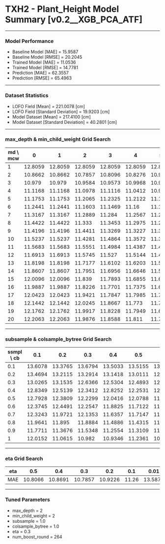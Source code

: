 # TXH2 - Plant_Height Model Summary [v0.2__XGB_PCA_ATF]

***

### Model Performance

- Baseline Model [MAE] = 15.9587
- Baseline Model [RMSE] = 20.2045
- Trained Model [MAE] = 11.0536
- Trained Model [RMSE] = 14.7781
- Prediction [MAE] = 62.3557
- Prediction [RMSE] = 65.4963
***

### Dataset Statistics

- LOFO Field [Mean] = 221.0078 [cm]
- LOFO Field [Standard Deviation] = 19.9203 [cm]
- Model Dataset [Mean] = 217.4100 [cm]
- Model Dataset [Standard Deviation] = 40.2801 [cm]
***

### max_depth & min_child_weight Grid Search

|   md \ mcw |       0 |       1 |       2 |       3 |       4 |       5 |       6 |       7 |       8 |       9 |      10 |      11 |      12 |      13 |      14 |      15 |      16 |      17 |      18 |      19 |      20 |
|------------|---------|---------|---------|---------|---------|---------|---------|---------|---------|---------|---------|---------|---------|---------|---------|---------|---------|---------|---------|---------|---------|
|          1 | 12.8059 | 12.8059 | 12.8059 | 12.8059 | 12.8059 | 12.8059 | 12.8059 | 12.805  | 12.8023 | 12.8023 | 12.8023 | 12.8023 | 12.8005 | 12.8005 | 12.8027 | 12.8048 | 12.8023 | 12.8027 | 12.8027 | 12.7999 | 12.8018 |
|          2 | 10.8662 | 10.8662 | 10.7857 | 10.8096 | 10.8276 | 10.9407 | 10.8686 | 10.8893 | 10.9003 | 10.9653 | 10.9821 | 11.0037 | 10.9051 | 11.0344 | 10.9674 | 10.9475 | 10.9314 | 10.9884 | 10.9238 | 10.9404 | 10.988  |
|          3 | 10.979  | 10.979  | 10.9584 | 10.9573 | 10.9968 | 10.9761 | 10.9924 | 10.9799 | 10.9683 | 10.9791 | 11.002  | 10.9768 | 10.9647 | 11.0238 | 10.9458 | 11.0334 | 11.0391 | 11.0461 | 11.0561 | 11.1034 | 11.0434 |
|          4 | 11.1168 | 11.1168 | 11.0978 | 11.1116 | 11.0412 | 10.9799 | 11.0746 | 11.0522 | 11.016  | 11.0081 | 11.0275 | 11.0258 | 11.0173 | 11.0426 | 11.0693 | 11.0566 | 11.0722 | 11.0752 | 11.08   | 11.166  | 11.0995 |
|          5 | 11.1753 | 11.1753 | 11.2065 | 11.2325 | 11.2122 | 11.1032 | 11.1731 | 11.1534 | 11.1781 | 11.1563 | 11.1523 | 11.0592 | 11.1221 | 11.0697 | 11.1472 | 11.1671 | 11.0615 | 11.1949 | 11.1485 | 11.1611 | 11.101  |
|          6 | 11.2441 | 11.2441 | 11.1603 | 11.1469 | 11.16   | 11.1771 | 11.1338 | 11.1553 | 11.0688 | 11.1344 | 11.1825 | 11.1538 | 11.1187 | 11.0958 | 11.1188 | 11.1072 | 11.1064 | 11.0841 | 11.1265 | 11.1042 | 11.1517 |
|          7 | 11.3167 | 11.3167 | 11.2889 | 11.284  | 11.2567 | 11.252  | 11.2021 | 11.2563 | 11.207  | 11.1935 | 11.2199 | 11.1862 | 11.187  | 11.1777 | 11.2671 | 11.1944 | 11.161  | 11.1419 | 11.1256 | 11.1724 | 11.1707 |
|          8 | 11.4422 | 11.4422 | 11.333  | 11.3453 | 11.2975 | 11.2795 | 11.308  | 11.2252 | 11.1839 | 11.1777 | 11.2474 | 11.2534 | 11.2415 | 11.2196 | 11.238  | 11.2536 | 11.1799 | 11.2414 | 11.2073 | 11.191  | 11.173  |
|          9 | 11.4196 | 11.4196 | 11.4411 | 11.3269 | 11.3227 | 11.3694 | 11.3478 | 11.32   | 11.3123 | 11.2415 | 11.2801 | 11.2473 | 11.2662 | 11.2953 | 11.256  | 11.218  | 11.2264 | 11.278  | 11.2448 | 11.2516 | 11.29   |
|         10 | 11.5237 | 11.5237 | 11.4281 | 11.4864 | 11.3572 | 11.3923 | 11.4041 | 11.3177 | 11.2742 | 11.332  | 11.3163 | 11.2619 | 11.3415 | 11.3008 | 11.276  | 11.2687 | 11.3034 | 11.2467 | 11.2596 | 11.3099 | 11.2659 |
|         11 | 11.5683 | 11.5683 | 11.5551 | 11.4984 | 11.4387 | 11.4143 | 11.4214 | 11.3827 | 11.2911 | 11.3979 | 11.2856 | 11.3305 | 11.3361 | 11.3917 | 11.3011 | 11.2922 | 11.2822 | 11.3235 | 11.3037 | 11.3036 | 11.2998 |
|         12 | 11.6913 | 11.6913 | 11.5745 | 11.527  | 11.5144 | 11.4592 | 11.4995 | 11.3919 | 11.3697 | 11.3882 | 11.3972 | 11.3345 | 11.3465 | 11.3014 | 11.3047 | 11.3386 | 11.283  | 11.3151 | 11.2542 | 11.2775 | 11.2962 |
|         13 | 11.8198 | 11.8198 | 11.7177 | 11.6102 | 11.6203 | 11.5103 | 11.5217 | 11.537  | 11.424  | 11.3867 | 11.4393 | 11.4063 | 11.3405 | 11.3862 | 11.3635 | 11.3561 | 11.3473 | 11.2851 | 11.3442 | 11.2835 | 11.3581 |
|         14 | 11.8607 | 11.8607 | 11.7951 | 11.6956 | 11.6646 | 11.5622 | 11.4709 | 11.5313 | 11.3967 | 11.4028 | 11.4267 | 11.4061 | 11.3475 | 11.4564 | 11.3043 | 11.3684 | 11.3464 | 11.3237 | 11.3585 | 11.3679 | 11.329  |
|         15 | 12.0096 | 12.0096 | 11.839  | 11.7893 | 11.6855 | 11.6488 | 11.51   | 11.4924 | 11.4216 | 11.45   | 11.4625 | 11.4383 | 11.4279 | 11.4236 | 11.4022 | 11.4097 | 11.3272 | 11.4154 | 11.363  | 11.3711 | 11.3578 |
|         16 | 11.9887 | 11.9887 | 11.8226 | 11.7701 | 11.7375 | 11.6851 | 11.5517 | 11.498  | 11.5096 | 11.4456 | 11.4306 | 11.4335 | 11.4304 | 11.4497 | 11.4174 | 11.3613 | 11.3745 | 11.3326 | 11.3658 | 11.3085 | 11.3354 |
|         17 | 12.0423 | 12.0423 | 11.9421 | 11.7847 | 11.7985 | 11.7306 | 11.6356 | 11.5952 | 11.5063 | 11.4829 | 11.4471 | 11.4205 | 11.4326 | 11.455  | 11.3758 | 11.3571 | 11.4087 | 11.3354 | 11.3039 | 11.4008 | 11.3734 |
|         18 | 12.1442 | 12.1442 | 12.0245 | 11.8667 | 11.773  | 11.7212 | 11.594  | 11.6028 | 11.5272 | 11.457  | 11.4416 | 11.46   | 11.4608 | 11.4429 | 11.4664 | 11.4273 | 11.3394 | 11.3558 | 11.3854 | 11.3615 | 11.363  |
|         19 | 12.1762 | 12.1762 | 11.9917 | 11.8228 | 11.7949 | 11.6921 | 11.6261 | 11.6116 | 11.5885 | 11.4666 | 11.4559 | 11.4716 | 11.4837 | 11.4175 | 11.37   | 11.3914 | 11.3686 | 11.3426 | 11.3348 | 11.3058 | 11.3079 |
|         20 | 12.2063 | 12.2063 | 11.9876 | 11.8588 | 11.811  | 11.7139 | 11.5892 | 11.6026 | 11.5839 | 11.5212 | 11.5303 | 11.5123 | 11.5083 | 11.3993 | 11.3541 | 11.4071 | 11.3807 | 11.3943 | 11.37   | 11.3533 | 11.3463 |

***

### subsample & colsample_bytree Grid Search

|   ssmpl \ cb |     0.1 |     0.2 |     0.3 |     0.4 |     0.5 |     0.6 |     0.7 |     0.8 |     0.9 |     1.0 |
|--------------|---------|---------|---------|---------|---------|---------|---------|---------|---------|---------|
|          0.1 | 13.6078 | 13.3765 | 13.6794 | 13.5033 | 13.5155 | 13.4691 | 13.4521 | 13.707  | 13.2295 | 13.2719 |
|          0.2 | 13.4694 | 13.2115 | 13.2914 | 13.1418 | 13.0111 | 12.8306 | 12.7491 | 12.8662 | 12.65   | 12.4825 |
|          0.3 | 13.0265 | 13.1535 | 12.6366 | 12.5304 | 12.4893 | 12.3612 | 12.5904 | 12.482  | 12.5328 | 12.5439 |
|          0.4 | 12.8349 | 12.5139 | 12.3412 | 12.8252 | 12.2531 | 12.4628 | 12.4043 | 12.1198 | 12.7182 | 11.9927 |
|          0.5 | 12.7928 | 12.3809 | 12.2299 | 12.0416 | 12.0788 | 11.7745 | 12.0152 | 11.8582 | 12.0454 | 11.8997 |
|          0.6 | 12.3745 | 12.4491 | 12.2547 | 11.8825 | 11.7122 | 11.8924 | 11.8371 | 11.8197 | 11.7465 | 11.7071 |
|          0.7 | 12.3243 | 11.9721 | 12.1353 | 11.6357 | 11.7147 | 11.676  | 11.4764 | 11.4603 | 11.5584 | 11.5961 |
|          0.8 | 11.9641 | 11.895  | 11.8884 | 11.4886 | 11.4315 | 11.3671 | 11.4127 | 11.3442 | 11.3004 | 11.3723 |
|          0.9 | 11.7711 | 11.3676 | 11.5348 | 11.2554 | 11.3109 | 11.1591 | 11.2124 | 11.1264 | 11.2055 | 11.0985 |
|          1   | 12.0152 | 11.0615 | 10.982  | 10.9346 | 11.2361 | 10.9312 | 10.8892 | 10.8329 | 10.8319 | 10.7857 |

***

### eta Grid Search

| eta   |     0.5 |     0.4 |     0.3 |     0.2 |   0.1 |    0.01 |   0.001 |
|-------|---------|---------|---------|---------|-------|---------|---------|
| MAE   | 10.8066 | 10.8691 | 10.7857 | 10.9226 | 11.26 | 13.5874 | 79.9453 |

***

### Tuned Parameters

- max_depth = 2
- min_child_weight = 2
- subsample = 1.0
- colsample_bytree = 1.0
- eta = 0.3
- num_boost_round = 264
